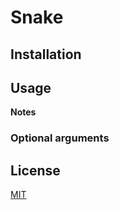 # Snake


## Installation


## Usage


**Notes**


### Optional arguments


## License

[MIT](https://choosealicense.com/licenses/mit/)
